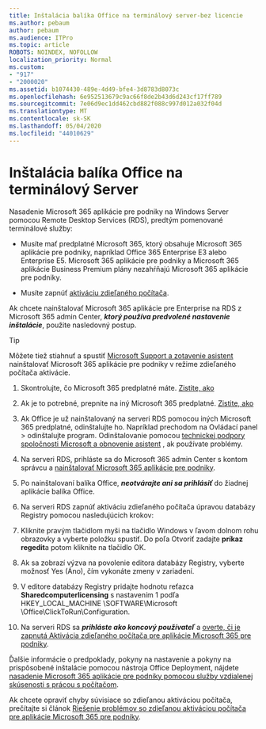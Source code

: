 ```yaml
---
title: Inštalácia balíka Office na terminálový server-bez licencie
ms.author: pebaum
author: pebaum
ms.audience: ITPro
ms.topic: article
ROBOTS: NOINDEX, NOFOLLOW
localization_priority: Normal
ms.custom:
- "917"
- "2000020"
ms.assetid: b1074430-489e-4d49-bfe4-3d8783d8073c
ms.openlocfilehash: 6e952513679c9ac66f8de2b43d6d243cf17ff789
ms.sourcegitcommit: 7e06d9ec1dd462cbd882f088c997d012a032f04d
ms.translationtype: MT
ms.contentlocale: sk-SK
ms.lasthandoff: 05/04/2020
ms.locfileid: "44010629"
---
```

# <a name="installing-office-on-a-terminal-server"></a>Inštalácia balíka Office na terminálový Server

Nasadenie Microsoft 365 aplikácie pre podniky na Windows Server pomocou Remote Desktop Services (RDS), predtým pomenované terminálové služby:
  
- Musíte mať predplatné Microsoft 365, ktorý obsahuje Microsoft 365 aplikácie pre podniky, napríklad Office 365 Enterprise E3 alebo Enterprise E5. Microsoft 365 aplikácie pre podniky a Microsoft 365 aplikácie Business Premium plány nezahŕňajú Microsoft 365 aplikácie pre podniky.

- Musíte zapnúť [aktiváciu zdieľaného počítača](https://docs.microsoft.com/DeployOffice/overview-shared-computer-activation).

Ak chcete nainštalovať Microsoft 365 aplikácie pre Enterprise na RDS z Microsoft 365 admin Center, ***ktorý používa predvolené nastavenie inštalácie***, použite nasledovný postup.

> [!TIP]
> Môžete tiež stiahnuť a spustiť [Microsoft Support a zotavenie asistent](https://aka.ms/SaRA_OfficeSCA_M365Portal) nainštalovať Microsoft 365 aplikácie pre podniky v režime zdieľaného počítača aktivácie.
  
1. Skontrolujte, čo Microsoft 365 predplatné máte. [Zistite, ako](https://docs.microsoft.com/office365/admin/admin-overview/what-subscription-do-i-have)

2. Ak je to potrebné, prepnite na iný Microsoft 365 predplatné. [Zistite, ako](https://docs.microsoft.com/office365/admin/subscriptions-and-billing/switch-to-a-different-plan)

3. Ak Office je už nainštalovaný na serveri RDS pomocou iných Microsoft 365 predplatné, odinštalujte ho. Napríklad prechodom na Ovládací panel \> odinštalujte program. Odinštalovanie pomocou [technickej podpory spoločnosti Microsoft a obnovenie asistent](https://aka.ms/SARA-OfficeUninstall-Alchemy) , ak používate problémy.

4. Na serveri RDS, prihláste sa do Microsoft 365 admin Center s kontom správcu a [nainštalovať Microsoft 365 aplikácie pre podniky](https://portal.office.com/OLS/MySoftware.aspx).

5. Po nainštalovaní balíka Office, ***neotvárajte ani sa prihlásiť*** do žiadnej aplikácie balíka Office.

6. Na serveri RDS zapnúť aktiváciu zdieľaného počítača úpravou databázy Registry pomocou nasledujúcich krokov:

1. Kliknite pravým tlačidlom myši na tlačidlo Windows v ľavom dolnom rohu obrazovky a vyberte položku spustiť. Do poľa Otvoriť zadajte **príkaz regedit**a potom kliknite na tlačidlo OK.

2. Ak sa zobrazí výzva na povolenie editora databázy Registry, vyberte možnosť Yes (Áno), čím vykonáte zmeny v zariadení.

3. V editore databázy Registry pridajte hodnotu reťazca **Sharedcomputerlicensing** s nastavením 1 podľa HKEY_LOCAL_MACHINE \SOFTWARE\Microsoft \Office\ClickToRun\Configuration.

7. Na serveri RDS sa ***prihláste ako koncový používateľ*** a [overte, či je zapnutá Aktivácia zdieľaného počítača pre aplikácie Microsoft 365 pre podniky](https://docs.microsoft.com/DeployOffice/troubleshoot-shared-computer-activation#verify-that-activation-for-microsoft-365-apps-succeeded).

Ďalšie informácie o predpoklady, pokyny na nastavenie a pokyny na prispôsobené inštalácie pomocou nástroja Office Deployment, nájdete [nasadenie Microsoft 365 aplikácie pre podniky pomocou služby vzdialenej skúsenosti s prácou s počítačom](https://docs.microsoft.com/DeployOffice/deploy-microsoft-365-apps-remote-desktop-services).
  
Ak chcete opraviť chyby súvisiace so zdieľanou aktiváciou počítača, prečítajte si článok [Riešenie problémov so zdieľanou aktiváciou počítača pre aplikácie Microsoft 365 pre podniky](https://docs.microsoft.com/DeployOffice/troubleshoot-shared-computer-activation).
  